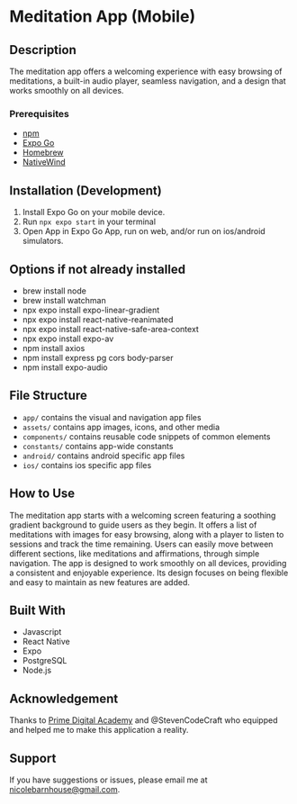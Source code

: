 # Meditation App (Mobile)

## Description

The meditation app offers a welcoming experience with easy browsing of meditations, a built-in audio player, seamless navigation, and a design that works smoothly on all devices.

### Prerequisites

- [npm](https://www.npmjs.com)
- [Expo Go](https://expo.dev)
- [Homebrew](https://brew.sh)
- [NativeWind](https://www.nativewind.dev)

## Installation (Development)

1. Install Expo Go on your mobile device.
2. Run `npx expo start` in your terminal
3. Open App in Expo Go App, run on web, and/or run on ios/android simulators.

## Options if not already installed

- brew install node
- brew install watchman
- npx expo install expo-linear-gradient
- npx expo install react-native-reanimated
- npx expo install react-native-safe-area-context
- npx expo install expo-av
- npm install axios
- npm install express pg cors body-parser
- npm install expo-audio

## File Structure

- `app/` contains the visual and navigation app files
- `assets/` contains app images, icons, and other media
- `components/` contains reusable code snippets of common elements
- `constants/` contains app-wide constants
- `android/` contains android specific app files
- `ios/` contains ios specific app files

## How to Use

The meditation app starts with a welcoming screen featuring a soothing gradient background to guide users as they begin. It offers a list of meditations with images for easy browsing, along with a player to listen to sessions and track the time remaining. Users can easily move between different sections, like meditations and affirmations, through simple navigation. The app is designed to work smoothly on all devices, providing a consistent and enjoyable experience. Its design focuses on being flexible and easy to maintain as new features are added.

## Built With

- Javascript
- React Native
- Expo
- PostgreSQL
- Node.js

## Acknowledgement

Thanks to [Prime Digital Academy](www.primeacademy.io) and @StevenCodeCraft who equipped and helped me to make this application a reality.

## Support

If you have suggestions or issues, please email me at [nicolebarnhouse@gmail.com](mailto:nicolebarnhouse@gmail.com).
